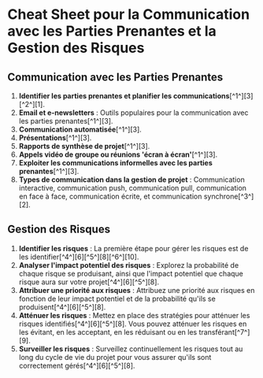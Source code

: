 # Cheat Sheet pour la Communication avec les Parties Prenantes et la Gestion des Risques

## Communication avec les Parties Prenantes

1. **Identifier les parties prenantes et planifier les communications**[^1^][3][^2^][1].
2. **Email et e-newsletters** : Outils populaires pour la communication avec les parties prenantes[^1^][3].
3. **Communication automatisée**[^1^][3].
4. **Présentations**[^1^][3].
5. **Rapports de synthèse de projet**[^1^][3].
6. **Appels vidéo de groupe ou réunions 'écran à écran'**[^1^][3].
7. **Exploiter les communications informelles avec les parties prenantes**[^1^][3].
8. **Types de communication dans la gestion de projet** : Communication interactive, communication push, communication pull, communication en face à face, communication écrite, et communication synchrone[^3^][2].

## Gestion des Risques

1. **Identifier les risques** : La première étape pour gérer les risques est de les identifier[^4^][6][^5^][8][^6^][10].
2. **Analyser l'impact potentiel des risques** : Explorez la probabilité de chaque risque se produisant, ainsi que l'impact potentiel que chaque risque aura sur votre projet[^4^][6][^5^][8].
3. **Attribuer une priorité aux risques** : Attribuez une priorité aux risques en fonction de leur impact potentiel et de la probabilité qu'ils se produisent[^4^][6][^5^][8].
4. **Atténuer les risques** : Mettez en place des stratégies pour atténuer les risques identifiés[^4^][6][^5^][8]. Vous pouvez atténuer les risques en les évitant, en les acceptant, en les réduisant ou en les transférant[^7^][9].
5. **Surveiller les risques** : Surveillez continuellement les risques tout au long du cycle de vie du projet pour vous assurer qu'ils sont correctement gérés[^4^][6][^5^][8].
